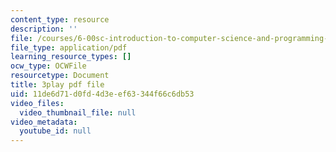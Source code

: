 ```yaml
---
content_type: resource
description: ''
file: /courses/6-00sc-introduction-to-computer-science-and-programming-spring-2011/11de6d71d0fd4d3eef63344f66c6db53_ZFc_utdoexI.pdf
file_type: application/pdf
learning_resource_types: []
ocw_type: OCWFile
resourcetype: Document
title: 3play pdf file
uid: 11de6d71-d0fd-4d3e-ef63-344f66c6db53
video_files:
  video_thumbnail_file: null
video_metadata:
  youtube_id: null
---
```

